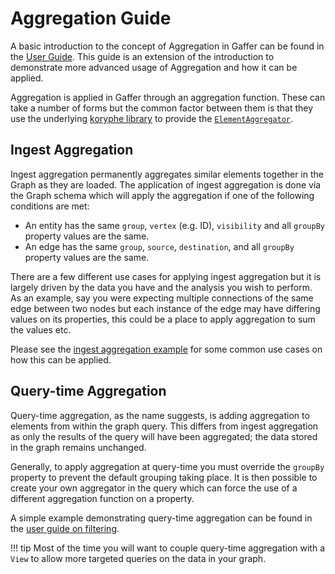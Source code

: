 # Aggregation Guide

A basic introduction to the concept of Aggregation in Gaffer can be found in the
[User Guide](../../user-guide/gaffer-basics/what-is-aggregation.md). This guide is
an extension of the introduction to demonstrate more advanced usage of
Aggregation and how it can be applied.

Aggregation is applied in Gaffer through an aggregation function. These can take
a number of forms but the common factor between them is that they use the
underlying [koryphe library](https://github.com/gchq/koryphe) to provide the
[`ElementAggregator`](https://gchq.github.io/Gaffer/uk/gov/gchq/gaffer/data/element/function/ElementAggregator.html).

## Ingest Aggregation

Ingest aggregation permanently aggregates similar elements together in the Graph
as they are loaded. The application of ingest aggregation is done via the Graph
schema which will apply the aggregation if one of the following conditions are
met:

- An entity has the same `group`, `vertex` (e.g. ID), `visibility` and all `groupBy`
  property values are the same.
- An edge has the same `group`, `source`, `destination`, and all `groupBy`
  property values are the same.

There are a few different use cases for applying ingest aggregation but it is
largely driven by the data you have and the analysis you wish to perform. As an
example, say you were expecting multiple connections of the same edge between
two nodes but each instance of the edge may have differing values on its
properties, this could be a place to apply aggregation to sum the values etc.

Please see the [ingest aggregation example](ingest-example.md) for some common
use cases on how this can be applied.

## Query-time Aggregation

Query-time aggregation, as the name suggests, is adding aggregation to
elements from within the graph query. This differs from ingest aggregation
as only the results of the query will have been aggregated; the data stored
in the graph remains unchanged.

Generally, to apply aggregation at query-time you must override the `groupBy`
property to prevent the default grouping taking place. It is then possible
to create your own aggregator in the query which can force the use of a
different aggregation function on a property.

A simple example demonstrating query-time aggregation can be found in the
[user guide on filtering](../../user-guide/query/gaffer-syntax/filtering.md#query-time-aggregation).

!!! tip
    Most of the time you will want to couple query-time aggregation with a `View`
    to allow more targeted queries on the data in your graph.
